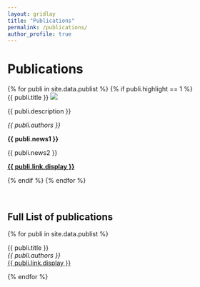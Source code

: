 ```yaml
---
layout: gridlay
title: "Publications"
permalink: /publications/
author_profile: true
---
```


# Publications

<div class="row row-cols-1 row-cols-xl-2">
{% for publi in site.data.publist %}
{% if publi.highlight == 1 %}

<div class="col mb-4">

 <div class="card h-100 d-flex flex-column justify-content-between bg-light" >
  <div class="card-body clearfix">
  <pubtit class="card-title">{{ publi.title }}</pubtit>
  <img src="{{ site.url }}{{ site.baseurl }}/images/pubpic/{{ publi.image }}" class="img-fluid float-left w-33 d-inline-block"/>
  <p class="card-text">{{ publi.description }}</p>
  <p class="card-text"><em>{{ publi.authors }}</em></p>
  <p class="card-text text-danger"><strong> {{ publi.news1 }}</strong></p>
  <p class="card-text"> {{ publi.news2 }}</p>
  </div>
  <div class="card-footer px-0 mx-auto text-center w-100">
  <p class="card-link text-nowrap"><strong><a href="{{ publi.link.url }}">{{ publi.link.display }}</a></strong></p>
  </div>
 </div>
</div>

{% endif %}
{% endfor %}
</div>

<p> &nbsp; </p>

## Full List of publications

{% for publi in site.data.publist %}

  {{ publi.title }} <br />
  <em>{{ publi.authors }} </em><br /><a href="{{ publi.link.url }}">{{ publi.link.display }}</a>

{% endfor %}
